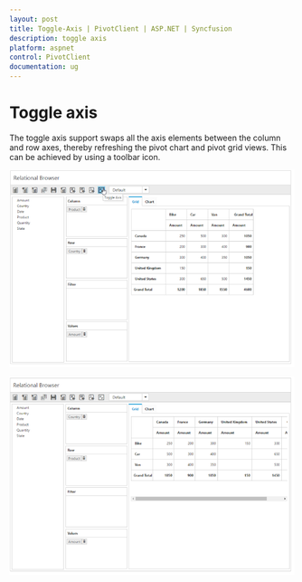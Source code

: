 ```yaml
---
layout: post
title: Toggle-Axis | PivotClient | ASP.NET | Syncfusion
description: toggle axis
platform: aspnet
control: PivotClient
documentation: ug
---
```


# Toggle axis

The toggle axis support swaps all the axis elements between the column and row axes, thereby refreshing the pivot chart and pivot grid views. This can be achieved by using a toolbar icon.

![Toggle axis icon in ASP NET pivot client control](Toggle-Axis_images/toggleaxis.png)


![Toggled visiblity of elements in ASP NET pivot client control](Toggle-Axis_images/toggleaxis1.png)

